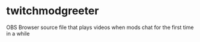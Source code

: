 # twitchmodgreeter
OBS Browser source file that plays videos when mods chat for the first time in a while
